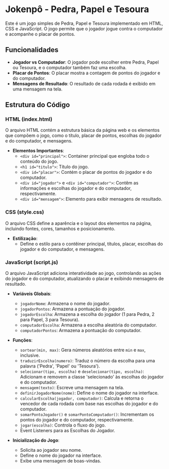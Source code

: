 # Jokenpô - Pedra, Papel e Tesoura

Este é um jogo simples de Pedra, Papel e Tesoura implementado em HTML, CSS e JavaScript. O jogo permite que o jogador jogue contra o computador e acompanhe o placar de pontos.

## Funcionalidades

- **Jogador vs Computador**: O jogador pode escolher entre Pedra, Papel ou Tesoura, e o computador também faz uma escolha.
- **Placar de Pontos**: O placar mostra a contagem de pontos do jogador e do computador.
- **Mensagens de Resultado**: O resultado de cada rodada é exibido em uma mensagem na tela.

## Estrutura do Código

### HTML (index.html)

O arquivo HTML contém a estrutura básica da página web e os elementos que compõem o jogo, como o título, placar de pontos, escolhas do jogador e do computador, e mensagens.

- **Elementos Importantes**:
  - `<div id="principal">`: Container principal que engloba todo o conteúdo do jogo.
  - `<h1 id="titulo">`: Título do jogo.
  - `<div id="placar">`: Contém o placar de pontos do jogador e do computador.
  - `<div id="jogador">` e `<div id="computador">`: Contêm as informações e escolhas do jogador e do computador, respectivamente.
  - `<div id="mensagem">`: Elemento para exibir mensagens de resultado.

### CSS (style.css)

O arquivo CSS define a aparência e o layout dos elementos na página, incluindo fontes, cores, tamanhos e posicionamento.

- **Estilização**:
  - Define o estilo para o contêiner principal, títulos, placar, escolhas do jogador e do computador, e mensagens.

### JavaScript (script.js)

O arquivo JavaScript adiciona interatividade ao jogo, controlando as ações do jogador e do computador, atualizando o placar e exibindo mensagens de resultado.

- **Variáveis Globais**:
  - `jogadorNome`: Armazena o nome do jogador.
  - `jogadorPontos`: Armazena a pontuação do jogador.
  - `jogadorEscolha`: Armazena a escolha do jogador (1 para Pedra, 2 para Papel, 3 para Tesoura).
  - `computadorEscolha`: Armazena a escolha aleatória do computador.
  - `computadorPontos`: Armazena a pontuação do computador.

- **Funções**:
  - `sortear(min, max)`: Gera números aleatórios entre `min` e `max`, inclusive.
  - `traduzirEscolha(numero)`: Traduz o número da escolha para uma palavra ('Pedra', 'Papel' ou 'Tesoura').
  - `selecionar(tipo, escolha)` e `deselecionar(tipo, escolha)`: Adicionam e removem a classe 'selecionado' às escolhas do jogador e do computador.
  - `mensagem(texto)`: Escreve uma mensagem na tela.
  - `definirJogadorNome(nome)`: Define o nome do jogador na interface.
  - `calcularEscolha(jogador, computador)`: Calcula e retorna o vencedor de cada rodada com base nas escolhas do jogador e do computador.
  - `somarPontoJogador()` e `somarPontoComputador()`: Incrementam os pontos do jogador e do computador, respectivamente.
  - `jogar(escolha)`: Controla o fluxo do jogo.
  - Event Listeners para as Escolhas do Jogador.

- **Inicialização do Jogo**:
  - Solicita ao jogador seu nome.
  - Define o nome do jogador na interface.
  - Exibe uma mensagem de boas-vindas.
